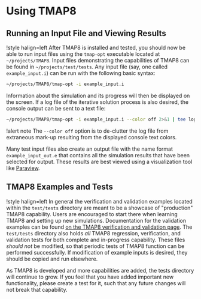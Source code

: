 # Using TMAP8

## Running an Input File and Viewing Results

!style halign=left
After TMAP8 is installed and tested, you should now be able to run input files
using the `tmap-opt` executable located at `~/projects/TMAP8`. Input files
demonstrating the capabilities of TMAP8 can be found in `~/projects/test/tests`.
Any input file (say, one called `example_input.i`) can be run with the following
basic syntax:

```bash
~/projects/TMAP8/tmap-opt -i example_input.i
```

Information about the simulation and its progress will then be displayed on the
screen. If a log file of the iterative solution process is also desired, the
console output can be sent to a text file:

```bash
~/projects/TMAP8/tmap-opt -i example_input.i --color off 2>&1 | tee log.txt
```

!alert note
The `--color off` option is to de-clutter the log file from extraneous
mark-up resulting from the displayed console text colors.

Many test input files also create an output file with the name format
`example_input_out.e` that contains all the simulation results that have been
selected for output. These results are best viewed using a visualization tool
like [Paraview](http://www.paraview.org/download/).

## TMAP8 Examples and Tests

!style halign=left
In general the verification and validation examples located within the `test/tests` directory are meant
to be a showcase of "production" TMAP8 capability. Users are encouraged to start there
when learning TMAP8 and setting up new simulations. Documentation for the validation
examples can be found [on the TMAP8 verification and validation page](verification/ver-list.md). The
`test/tests` directory also holds *all* TMAP8 regression, verification, and validation
tests for both complete and in-progress capability. These files *should not* be modified,
so that periodic tests of TMAP8 function can be performed successfully. If modification of
example inputs is desired, they should be copied and run elsewhere.

As TMAP8 is developed and more capabilities are added, the tests directory will continue to
grow. If you feel that you have added important new functionality, please create a test for
it, such that any future changes will not break that capability.
